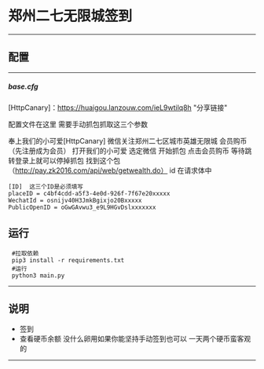 # 郑州二七无限城签到
---

##  配置  
***

##### base.cfg  
[HttpCanary]：<https://huaigou.lanzouw.com/ieL9wtilq8h> "分享链接"

配置文件在这里
需要手动抓包抓取这三个参数

奉上我们的小可爱[HttpCanary]
微信关注郑州二七区城市英雄无限城
会员购币 （先注册成为会员）
打开我们的小可爱 选定微信 开始抓包
点击会员购币
等待跳转登录上就可以停掉抓包
找到这个包（http://pay.zk2016.com/api/web/getwealth.do）
id 在请求体中



    [ID]  这三个ID是必须填写
    placeID = c4bf4cdd-a5f3-4e0d-926f-7f67e20xxxxx
    WechatId = osnijv40H3JmkBgixjo20Bxxxxx
    PublicOpenID = oGwGAvwu3_e9L9HGvDslxxxxxxx  


##  运行

     #拉取依赖
     pip3 install -r requirements.txt
     #运行
     python3 main.py

---

## 说明
- 签到
- 查看硬币余额
没什么卵用如果你能坚持手动签到也可以 一天两个硬币蛮客观的

---
